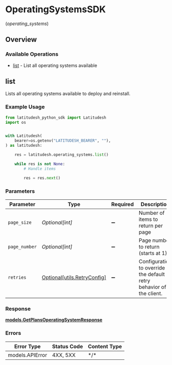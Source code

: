 # OperatingSystemsSDK
(*operating_systems*)

## Overview

### Available Operations

* [list](#list) - List all operating systems available

## list

Lists all operating systems available to deploy and reinstall.


### Example Usage

```python
from latitudesh_python_sdk import Latitudesh
import os


with Latitudesh(
    bearer=os.getenv("LATITUDESH_BEARER", ""),
) as latitudesh:

    res = latitudesh.operating_systems.list()

    while res is not None:
        # Handle items

        res = res.next()

```

### Parameters

| Parameter                                                           | Type                                                                | Required                                                            | Description                                                         |
| ------------------------------------------------------------------- | ------------------------------------------------------------------- | ------------------------------------------------------------------- | ------------------------------------------------------------------- |
| `page_size`                                                         | *Optional[int]*                                                     | :heavy_minus_sign:                                                  | Number of items to return per page                                  |
| `page_number`                                                       | *Optional[int]*                                                     | :heavy_minus_sign:                                                  | Page number to return (starts at 1)                                 |
| `retries`                                                           | [Optional[utils.RetryConfig]](../../models/utils/retryconfig.md)    | :heavy_minus_sign:                                                  | Configuration to override the default retry behavior of the client. |

### Response

**[models.GetPlansOperatingSystemResponse](../../models/getplansoperatingsystemresponse.md)**

### Errors

| Error Type      | Status Code     | Content Type    |
| --------------- | --------------- | --------------- |
| models.APIError | 4XX, 5XX        | \*/\*           |